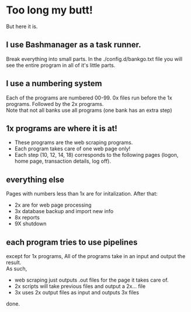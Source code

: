 # Too long my butt!

But here it is.

## I use Bashmanager as a task runner.  
Break everything into small parts.  In the ./config.d/bankgo.txt file you will see the entire program in all of it's little parts.

## I use a numbering system
Each of the programs are numbered 00-99.  0x files run before the 1x programs.  Followed by the 2x programs.  
Note that not all banks use all programs (one bank has an extra step)

## 1x programs are where it is at!
* These programs are the web scraping programs.  
* Each program takes care of one web page only!  
* Each step (10, 12, 14, 18) corresponds to the following pages (logon, home page, transaction details, log off).  

## everything else
Pages with numbers less than 1x are for initalization.  After that:
* 2x are for web page processing
* 3x database backup and import new info
* 8x reports
* 9X shutdown

## each program tries to use pipelines
except for 1x programs, All of the programs take in an input and output the result.  
As such, 
* web scraping just outputs .out files for the page it takes care of.
* 2x scripts will take previous files and output a 2x... file
* 3x uses 2x output files as input and outputs 3x files

done.
